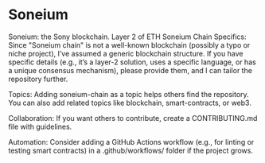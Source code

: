 # Soneium
Soneium: the Sony blockchain. Layer 2 of ETH
Soneium Chain Specifics: Since "Soneium chain" is not a well-known blockchain (possibly a typo or niche project), I’ve assumed a generic blockchain structure. If you have specific details (e.g., it’s a layer-2 solution, uses a specific language, or has a unique consensus mechanism), please provide them, and I can tailor the repository further.

Topics: Adding soneium-chain as a topic helps others find the repository. You can also add related topics like blockchain, smart-contracts, or web3.

Collaboration: If you want others to contribute, create a CONTRIBUTING.md file with guidelines.

Automation: Consider adding a GitHub Actions workflow (e.g., for linting or testing smart contracts) in a .github/workflows/ folder if the project grows.

